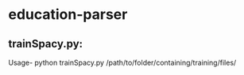 # education-parser
## trainSpacy.py:
Usage- python trainSpacy.py /path/to/folder/containing/training/files/
